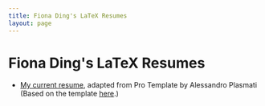 ```yaml
---
title: Fiona Ding's LaTeX Resumes
layout: page
---
```

# Fiona Ding's LaTeX Resumes

* [My current resume](https://fding253.github.io/resume/Resumes/FD_Resume2024.pdf), adapted from Pro Template by Alessandro Plasmati (Based on the template [here](https://www.sharelatex.com/templates/52fb8c0933621a613683ecac/).)
